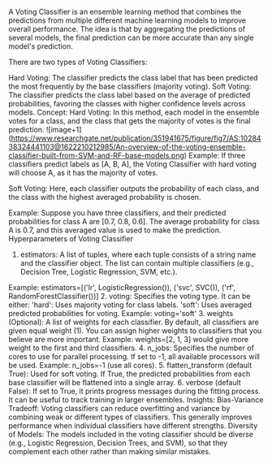 A Voting Classifier is an ensemble learning method that combines the predictions from multiple different machine learning models to improve overall performance. The idea is that by aggregating the predictions of several models, the final prediction can be more accurate than any single model's prediction.

There are two types of Voting Classifiers:

Hard Voting: The classifier predicts the class label that has been predicted the most frequently by the base classifiers (majority voting).
Soft Voting: The classifier predicts the class label based on the average of predicted probabilities, favoring the classes with higher confidence levels across models.
Concept:
Hard Voting: In this method, each model in the ensemble votes for a class, and the class that gets the majority of votes is the final prediction.
![image+1] (https://www.researchgate.net/publication/351941675/figure/fig7/AS:1028438324441103@1622210212985/An-overview-of-the-voting-ensemble-classifier-built-from-SVM-and-RF-base-models.png)
Example: If three classifiers predict labels as [A, B, A], the Voting Classifier with hard voting will choose A, as it has the majority of votes.

Soft Voting: Here, each classifier outputs the probability of each class, and the class with the highest averaged probability is chosen.

Example: Suppose you have three classifiers, and their predicted probabilities for class A are [0.7, 0.8, 0.6]. The average probability for class A is 0.7, and this averaged value is used to make the prediction.
Hyperparameters of Voting Classifier
1. estimators:
A list of tuples, where each tuple consists of a string name and the classifier object. The list can contain multiple classifiers (e.g., Decision Tree, Logistic Regression, SVM, etc.).

Example: estimators=[('lr', LogisticRegression()), ('svc', SVC()), ('rf', RandomForestClassifier())]
2. voting:
Specifies the voting type. It can be either:
'hard': Uses majority voting for class labels.
'soft': Uses averaged predicted probabilities for voting.
Example: voting='soft'
3. weights (Optional):
A list of weights for each classifier. By default, all classifiers are given equal weight (1). You can assign higher weights to classifiers that you believe are more important.
Example: weights=[2, 1, 3] would give more weight to the first and third classifiers.
4. n_jobs:
Specifies the number of cores to use for parallel processing. If set to -1, all available processors will be used.
Example: n_jobs=-1 (use all cores).
5. flatten_transform (default True):
Used for soft voting. If True, the predicted probabilities from each base classifier will be flattened into a single array.
6. verbose (default False):
If set to True, it prints progress messages during the fitting process. It can be useful to track training in larger ensembles.
Insights:
Bias-Variance Tradeoff: Voting classifiers can reduce overfitting and variance by combining weak or different types of classifiers. This generally improves performance when individual classifiers have different strengths.
Diversity of Models: The models included in the voting classifier should be diverse (e.g., Logistic Regression, Decision Trees, and SVM), so that they complement each other rather than making similar mistakes.
